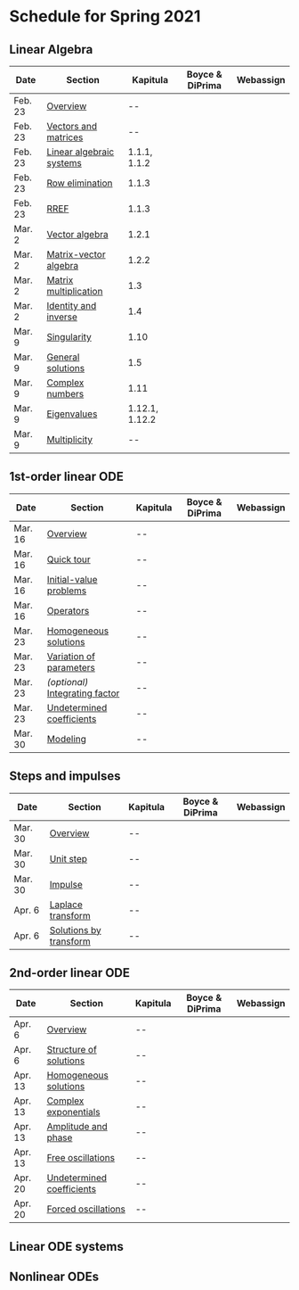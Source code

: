 # Schedule for Spring 2021

## Linear Algebra

| Date | Section | Kapitula | Boyce & DiPrima | Webassign |
| -----| --------| -------- | --------------- | --------- |
| Feb. 23| [Overview](https://tobydriscoll.net/udmath305/linalg/overview.html) | --| | | 
| Feb. 23 | [Vectors and matrices](https://tobydriscoll.net/udmath305/linalg/vectors_matrices.html) | --| | | 
| Feb. 23 | [Linear algebraic systems](https://tobydriscoll.net/udmath305/linalg/linear_systems.html) | 1.1.1, 1.1.2 | | 
| Feb. 23 | [Row elimination](https://tobydriscoll.net/udmath305/linalg/row_elimination.html) | 1.1.3 | | 
| Feb. 23 | [RREF](https://tobydriscoll.net/udmath305/linalg/RREF.html) | 1.1.3 | | 
| Mar. 2 | [Vector algebra](https://tobydriscoll.net/udmath305/linalg/vector_algebra.html) | 1.2.1 | | 
| Mar. 2 | [Matrix-vector algebra](https://tobydriscoll.net/udmath305/linalg/matrix_vector.html) | 1.2.2 | | 
| Mar. 2 | [Matrix multiplication](https://tobydriscoll.net/udmath305/linalg/matrix_matrix.html) | 1.3 | | 
| Mar. 2 | [Identity and inverse](https://tobydriscoll.net/udmath305/linalg/identity_inverse.html) | 1.4 | | 
| Mar. 9 | [Singularity](https://tobydriscoll.net/udmath305/linalg/singular.html) | 1.10 | | 
| Mar. 9 | [General solutions](https://tobydriscoll.net/udmath305/linalg/general_solutions.html) | 1.5 | | 
| Mar. 9 | [Complex numbers](https://tobydriscoll.net/udmath305/linalg/complex_numbers.html) | 1.11 | | 
| Mar. 9 | [Eigenvalues](https://tobydriscoll.net/udmath305/linalg/eigenvalues.html) | 1.12.1, 1.12.2 | | 
| Mar. 9 | [Multiplicity](https://tobydriscoll.net/udmath305/linalg/multiplicity.html) | -- | | 

## 1st-order linear ODE

| Date | Section | Kapitula | Boyce & DiPrima | Webassign |
| -----| --------| -------- | --------------- | --------- |
| Mar. 16 | [Overview](https://tobydriscoll.net/udmath305/first_linear/overview.html) | --| | | 
| Mar. 16 | [Quick tour](https://tobydriscoll.net/udmath305/first_linear/preview.html) | --| | | 
| Mar. 16 | [Initial-value problems](https://tobydriscoll.net/udmath305/first_linear/ivp.html) | --| | | 
| Mar. 16 | [Operators](https://tobydriscoll.net/udmath305/first_linear/operators.html) | --| | | 
| Mar. 23 | [Homogeneous solutions](https://tobydriscoll.net/udmath305/first_linear/homogeneous.html) | --| | | 
| Mar. 23 | [Variation of parameters](https://tobydriscoll.net/udmath305/first_linear/variation_parameters.html) | --| | | 
| Mar. 23 | *(optional)* [Integrating factor](https://tobydriscoll.net/udmath305/first_linear/integrating_factor.html) | --| | | 
| Mar. 23 | [Undetermined coefficients](https://tobydriscoll.net/udmath305/first_linear/undetermined_coeffs.html) | --| | | 
| Mar. 30 | [Modeling](https://tobydriscoll.net/udmath305/first_linear/modeling.html) | --| | | 

## Steps and impulses

| Date | Section | Kapitula | Boyce & DiPrima | Webassign |
| -----| --------| -------- | --------------- | --------- |
| Mar. 30 | [Overview](https://tobydriscoll.net/udmath305/steps/overview.html) | --| | | 
| Mar. 30 | [Unit step](https://tobydriscoll.net/udmath305/steps/unit_step.html) | --| | | 
| Mar. 30 | [Impulse](https://tobydriscoll.net/udmath305/steps/impulse.html) | --| | | 
| Apr. 6 | [Laplace transform](https://tobydriscoll.net/udmath305/steps/laplace.html) | --| | | 
| Apr. 6 | [Solutions by transform](https://tobydriscoll.net/udmath305/steps/transform_solutions.html) | --| | | 

## 2nd-order linear ODE

| Date | Section | Kapitula | Boyce & DiPrima | Webassign |
| -----| --------| -------- | --------------- | --------- |
| Apr. 6 | [Overview](https://tobydriscoll.net/udmath305/second_linear/overview) | --| | | 
| Apr. 6 | [Structure of solutions](https://tobydriscoll.net/udmath305/second_linear/solution_structure.html) | --| | | 
| Apr. 13 | [Homogeneous solutions](https://tobydriscoll.net/udmath305/second_linear/homogeneous.html) | --| | | 
| Apr. 13 | [Complex exponentials](https://tobydriscoll.net/udmath305/second_linear/complex_exp.html) | --| | | 
| Apr. 13 | [Amplitude and phase](https://tobydriscoll.net/udmath305/second_linear/phase_amplitude.html) | --| | | 
| Apr. 13 | [Free oscillations](https://tobydriscoll.net/udmath305/second_linear/free_oscillations.html) | --| | | 
| Apr. 20 | [Undetermined coefficients](https://tobydriscoll.net/udmath305/second_linear/undetermined_coeff.html) | --| | | 
| Apr. 20 | [Forced oscillations](https://tobydriscoll.net/udmath305/second_linear/forced_oscillations.html) | --| | | 

## Linear ODE systems

## Nonlinear ODEs